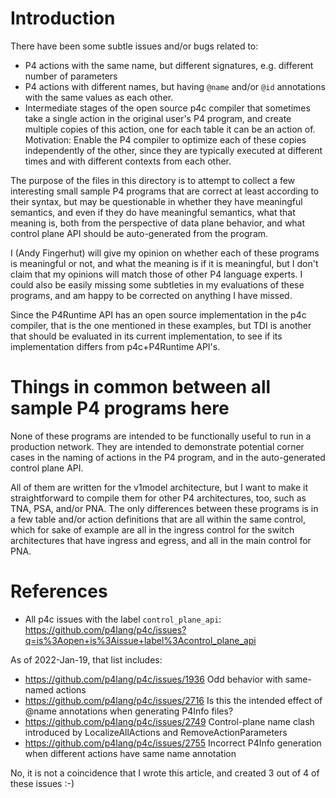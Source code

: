 # Introduction

There have been some subtle issues and/or bugs related to:

+ P4 actions with the same name, but different signatures,
  e.g. different number of parameters
+ P4 actions with different names, but having `@name` and/or `@id`
  annotations with the same values as each other.
+ Intermediate stages of the open source p4c compiler that sometimes
  take a single action in the original user's P4 program, and create
  multiple copies of this action, one for each table it can be an
  action of.  Motivation: Enable the P4 compiler to optimize each of
  these copies independently of the other, since they are typically
  executed at different times and with different contexts from each
  other.

The purpose of the files in this directory is to attempt to collect a
few interesting small sample P4 programs that are correct at least
according to their syntax, but may be questionable in whether they
have meaningful semantics, and even if they do have meaningful
semantics, what that meaning is, both from the perspective of data
plane behavior, and what control plane API should be auto-generated
from the program.

I (Andy Fingerhut) will give my opinion on whether each of these
programs is meaningful or not, and what the meaning is if it is
meaningful, but I don't claim that my opinions will match those of
other P4 language experts.  I could also be easily missing some
subtleties in my evaluations of these programs, and am happy to be
corrected on anything I have missed.

Since the P4Runtime API has an open source implementation in the p4c
compiler, that is the one mentioned in these examples, but TDI is
another that should be evaluated in its current implementation, to see
if its implementation differs from p4c+P4Runtime API's.


# Things in common between all sample P4 programs here

None of these programs are intended to be functionally useful to run
in a production network.  They are intended to demonstrate potential
corner cases in the naming of actions in the P4 program, and in the
auto-generated control plane API.

All of them are written for the v1model architecture, but I want to
make it straightforward to compile them for other P4 architectures,
too, such as TNA, PSA, and/or PNA.  The only differences between these
programs is in a few table and/or action definitions that are all
within the same control, which for sake of example are all in the
ingress control for the switch architectures that have ingress and
egress, and all in the main control for PNA.


# References

+ All p4c issues with the label `control_plane_api`:
  https://github.com/p4lang/p4c/issues?q=is%3Aopen+is%3Aissue+label%3Acontrol_plane_api

As of 2022-Jan-19, that list includes:

+ https://github.com/p4lang/p4c/issues/1936 Odd behavior with same-named actions
+ https://github.com/p4lang/p4c/issues/2716 Is this the intended effect of @name annotations when generating P4Info files?
+ https://github.com/p4lang/p4c/issues/2749 Control-plane name clash introduced by LocalizeAllActions and RemoveActionParameters
+ https://github.com/p4lang/p4c/issues/2755 Incorrect P4Info generation when different actions have same name annotation

No, it is not a coincidence that I wrote this article, and created 3
out of 4 of these issues :-)
